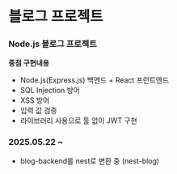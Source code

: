 # 블로그 프로젝트
### Node.js 블로그 프로젝트
**중점 구현내용**
- Node.js(Express.js) 백엔드 + React 프런트엔드
- SQL Injection 방어
- XSS 방어
- 입력 값 검증
- 라이브러리 사용으로 툴 없이 JWT 구현

### 2025.05.22 ~
- blog-backend를 nest로 변환 중 (nest-blog)
